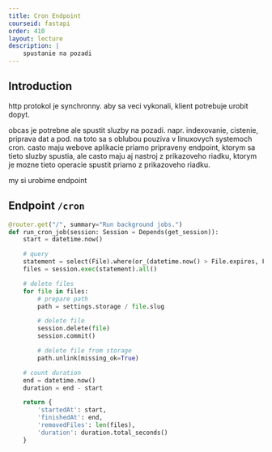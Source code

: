 ```yaml
---
title: Cron Endpoint
courseid: fastapi
order: 410
layout: lecture
description: |
    spustanie na pozadi
---
```


## Introduction

http protokol je synchronny. aby sa veci vykonali, klient potrebuje urobit dopyt.

obcas je potrebne ale spustit sluzby na pozadi. napr. indexovanie, cistenie, priprava dat a pod. na toto sa s oblubou pouziva v linuxovych systemoch cron. casto maju webove aplikacie priamo pripraveny endpoint, ktorym sa tieto sluzby spustia, ale casto maju aj nastroj z prikazoveho riadku, ktorym je mozne tieto operacie spustit priamo z prikazoveho riadku.

my si urobime endpoint


## Endpoint `/cron`

```python
@router.get("/", summary="Run background jobs.")
def run_cron_job(session: Session = Depends(get_session)):
    start = datetime.now()

    # query
    statement = select(File).where(or_(datetime.now() > File.expires, File.downloads >= File.max_downloads))
    files = session.exec(statement).all()

    # delete files
    for file in files:
        # prepare path
        path = settings.storage / file.slug

        # delete file
        session.delete(file)
        session.commit()

        # delete file from storage
        path.unlink(missing_ok=True)

    # count duration
    end = datetime.now()
    duration = end - start

    return {
        'startedAt': start,
        'finishedAt': end,
        'removedFiles': len(files),
        'duration': duration.total_seconds()
    }
```